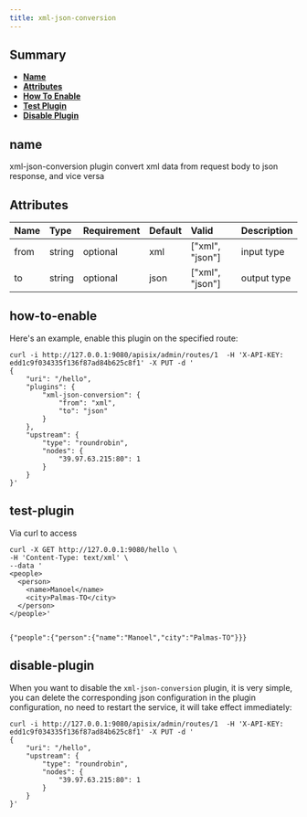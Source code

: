 ```yaml
---
title: xml-json-conversion
---
```



<!--
#
# Licensed to the Apache Software Foundation (ASF) under one or more
# contributor license agreements.  See the NOTICE file distributed with
# this work for additional information regarding copyright ownership.
# The ASF licenses this file to You under the Apache License, Version 2.0
# (the "License"); you may not use this file except in compliance with
# the License.  You may obtain a copy of the License at
#
#     http://www.apache.org/licenses/LICENSE-2.0
#
# Unless required by applicable law or agreed to in writing, software
# distributed under the License is distributed on an "AS IS" BASIS,
# WITHOUT WARRANTIES OR CONDITIONS OF ANY KIND, either express or implied.
# See the License for the specific language governing permissions and
# limitations under the License.
#
-->

## Summary

- [**Name**](#name)
- [**Attributes**](#Attributes)
- [**How To Enable**](#how-to-enable)
- [**Test Plugin**](#test-plugin)
- [**Disable Plugin**](#disable-plugin)

## name

xml-json-conversion plugin convert xml data from request body to json response, and vice versa

## Attributes

| Name          | Type    | Requirement | Default | Valid                       | Description  |
|:--------------|:--------|:------------|:--------|:----------------------------|:-------------|
| from          | string  | optional    | xml     | ["xml", "json"]             | input type   |
| to            | string  | optional    | json    | ["xml", "json"]             | output type  |

## how-to-enable

Here's an example, enable this plugin on the specified route:

```shell
curl -i http://127.0.0.1:9080/apisix/admin/routes/1  -H 'X-API-KEY: edd1c9f034335f136f87ad84b625c8f1' -X PUT -d '
{
    "uri": "/hello",
    "plugins": {
        "xml-json-conversion": {
            "from": "xml",
            "to": "json"
        }
    },
    "upstream": {
        "type": "roundrobin",
        "nodes": {
            "39.97.63.215:80": 1
        }
    }
}'
```

## test-plugin

Via curl to access

```shell
curl -X GET http://127.0.0.1:9080/hello \
-H 'Content-Type: text/xml' \
--data '
<people>
  <person>
    <name>Manoel</name>
    <city>Palmas-TO</city>
  </person>
</people>'


{"people":{"person":{"name":"Manoel","city":"Palmas-TO"}}}
```

## disable-plugin

When you want to disable the `xml-json-conversion` plugin, it is very simple,
you can delete the corresponding json configuration in the plugin configuration,
no need to restart the service, it will take effect immediately:

```shell
curl -i http://127.0.0.1:9080/apisix/admin/routes/1  -H 'X-API-KEY: edd1c9f034335f136f87ad84b625c8f1' -X PUT -d '
{
    "uri": "/hello",
    "upstream": {
        "type": "roundrobin",
        "nodes": {
            "39.97.63.215:80": 1
        }
    }
}'
```
